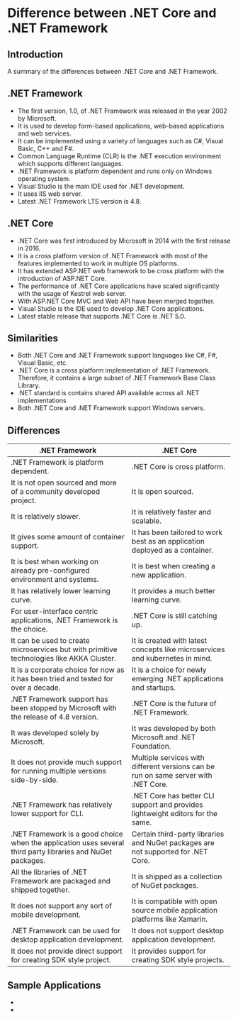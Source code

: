 # Difference between .NET Core and .NET Framework

## Introduction

A summary of the differences between .NET Core and .NET Framework.

## .NET Framework

- The first version, 1.0, of .NET Framework was released in the year 2002 by Microsoft.
- It is used to develop form-based applications, web-based applications and web services.
- It can be implemented using a variety of languages such as C#, Visual Basic, C++ and F#.
- Common Language Runtime (CLR) is the .NET execution environment which supports different languages.
- .NET Framework is platform dependent and runs only on Windows operating system.
- Visual Studio is the main IDE used for .NET development.
- It uses IIS web server.
- Latest .NET Framework LTS version is 4.8.

## .NET Core

- .NET Core was first introduced by Microsoft in 2014 with the first release in 2016.
- It is a cross platform version of .NET Framework with most of the features implemented to work in multiple OS platforms.
- It has extended ASP.NET web framework to be cross platform with the introduction of ASP.NET Core.
- The performance of .NET Core applications have scaled significantly with the usage of Kestrel web server.
- With ASP.NET Core MVC and Web API have been merged together.
- Visual Studio is the IDE used to develop .NET Core applications.
- Latest stable release that supports .NET Core is .NET 5.0.

## Similarities

- Both .NET Core and .NET Framework support languages like C#, F#, Visual Basic, etc.
- .NET Core is a cross platform implementation of .NET Framework. Therefore, it contains a large subset of .NET Framework Base Class Library.
- .NET standard is contains shared API available across all .NET implementations
- Both .NET Core and .NET Framework support Windows servers.

## Differences

| .NET Framework                                               | .NET Core                                                    |
| ------------------------------------------------------------ | ------------------------------------------------------------ |
| .NET Framework is platform dependent.                        | .NET Core is cross platform.                                 |
| It is not open sourced and more of a community developed project. | It is open sourced.                                          |
| It is relatively slower.                                     | It is relatively faster and scalable.                        |
| It gives some amount of container support.                   | It has been tailored to work best as an application deployed as a container. |
| It is best when working on already pre-configured environment and systems. | It is best when creating a new application.                  |
| It has relatively lower learning curve.                      | It provides a much better learning curve.                    |
| For user-interface centric applications, .NET Framework is the choice. | .NET Core is still catching up.                              |
| It can be used to create microservices but with primitive technologies like AKKA Cluster. | It is created with latest concepts like microservices and kubernetes in mind. |
| It is a corporate choice for now as it has been tried and tested for over a decade. | It is a choice for newly emerging .NET applications and startups. |
| .NET Framework support has been stopped by Microsoft with the release of 4.8 version. | .NET Core is the future of .NET Framework.                   |
| It was developed solely by Microsoft.                        | It was developed by both Microsoft and .NET Foundation.      |
| It does not provide much support for running multiple versions side-by-side. | Multiple services with different versions can be run on same server with .NET Core. |
| .NET Framework has relatively lower support for CLI.         | .NET Core has better CLI support and provides lightweight editors for the same. |
| .NET Framework is a good choice when the application uses several third party libraries and NuGet packages. | Certain third-party libraries and NuGet packages are not supported for .NET Core. |
| All the libraries of .NET Framework are packaged and shipped together. | It is shipped as a collection of NuGet packages.             |
| It does not support any sort of mobile development.          | It is compatible with open source mobile application platforms like Xamarin. |
| .NET Framework can be used for desktop application development. | It does not support desktop application development.         |
| It does not provide direct support for creating SDK style project. | It provides support for creating SDK style projects.         |

## Sample Applications

- [.NET Core]: ./.NET_Core_Application	".NET Core sample console application"

- [.NET Framework]: ./.NET_Framework_Application	".NET Framework sample console application"


